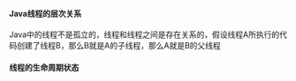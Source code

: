 #### Java线程的层次关系
Java中的线程不是孤立的，线程和线程之间是存在关系的，假设线程A所执行的代码创建了线程B，那么B就是A的子线程，那么A就是B的父线程

#### 线程的生命周期状态

